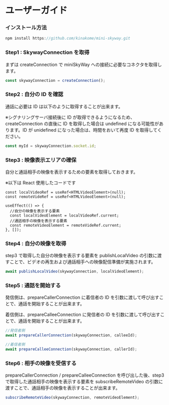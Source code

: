 # ユーザーガイド

### インストール方法

```jsx
npm install https://github.com/kinakome/mini-skyway.git
```

### Step1 : SkywayConnection を取得

まずは createConnection で miniSkyWay への接続に必要なコネクタを取得します。

```jsx
const skywayConnection = createConnection();
```

### Step2 : 自分の ID を確認

通話に必要は ID は以下のように取得することが出来ます。

※シグナリングサーバ接続後に ID が取得できるようになるため、createConnection の直後に ID を取得した場合は undefined になる可能性があります。ID が unidefined になった場合は、時間をおいて再度 ID を取得してください。

```jsx
const myId = skywayConnection.socket.id;
```

### Step3 : 映像表示エリアの確保

自分と通話相手の映像を表示するための要素を取得しておきます。

※以下は React 使用したコードです

```tsx
const localVideoRef = useRef<HTMLVideoElement>(null);
const remoteVideRef = useRef<HTMLVideoElement>(null);

useEffect(() => {
  //自分の映像を表示する要素
  const localVideoElement = localVideoRef.current;
  //通話相手の映像を表示する要素
  const remoteVideoElement = remoteVideRef.current;
}, []);
```

### Step4 : 自分の映像を取得

step3 で取得した自分の映像を表示する要素を publishLocalVideo の引数に渡すことで、ビデオの再生および通話相手への映像配信準備が実施されます。

```jsx
await publishLocalVideo(skywayConnection, localVideoElement);
```

### Step5 : 通話を開始する

発信側は、prepareCallerConnection に着信者の ID を引数に渡して呼び出すことで、通話を開始することが出来ます。

着信側は、prepareCalleeConnection に発信者の ID を引数に渡して呼び出すことで、通話を開始することが出来ます。

```jsx
//発信者側
await prepareCallerConnection(skywayConnection, calleeId);

//着信者側
await prepareCalleeConnection(skywayConnection, callerId);
```

### Step6 : 相手の映像を受信する

prepareCallerConnection / prepareCalleeConnection を呼び出した後、step3 で取得した通話相手の映像を表示する要素を subscribeRemoteVideo の引数に渡すことで、通話相手の映像を表示することが出来ます。

```jsx
subscribeRemoteVideo(skywayConnection, remoteVideoElement);
```
